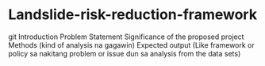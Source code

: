 # Landslide-risk-reduction-framework

git Introduction
Problem Statement
Significance of the proposed project
Methods (kind of analysis na gagawin)
Expected output (Like framework or policy sa nakitang problem or issue dun sa analysis from the data sets)
